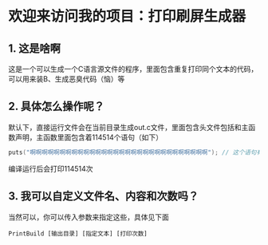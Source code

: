 # 欢迎来访问我的项目：打印刷屏生成器

## 1. 这是啥啊
这是一个可以生成一个C语言源文件的程序，里面包含重复打印同个文本的代码，可以用来装B、生成恶臭代码（恼）等

## 2. 具体怎么操作呢？
默认下，直接运行文件会在当前目录生成out.c文件，里面包含头文件包括和主函数声明，主函数里面包含着114514个语句（如下）  
```C
puts("啊啊啊啊啊啊啊啊啊啊啊啊啊啊啊啊啊啊啊啊啊啊啊啊啊啊啊啊啊啊"); // 这个语句有114514个
```
编译运行后会打印114514次

## 3. 我可以自定义文件名、内容和次数吗？
当然可以，你可以传入参数来指定这些，具体见下面
```batch
PrintBuild [输出目录] [指定文本] [打印次数]
```